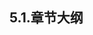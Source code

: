 
## 5.1.章节大纲
	
<Markmap localtion="/markmap/environment/centos/chapter/centos7-outline5-chapter5.html"/>
